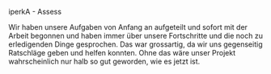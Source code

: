 iperkA - Assess

Wir haben unsere Aufgaben von Anfang an aufgeteilt und sofort mit der Arbeit begonnen und haben immer über unsere Fortschritte und die noch zu erledigenden Dinge gesprochen. Das war grossartig, da wir uns gegenseitig Ratschläge geben und helfen konnten. Ohne das wäre unser Projekt wahrscheinlich nur halb so gut geworden, wie es jetzt ist. 
